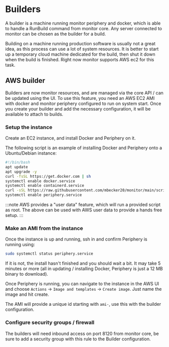 # Builders

A builder is a machine running monitor periphery and docker, which is able to handle a RunBuild command from monitor core. Any server connected to monitor can be chosen as the builder for a build.

Building on a machine running production software is usually not a great idea, as this process can use a lot of system resources. It is better to start up a temporary cloud machine dedicated for the build, then shut it down when the build is finished. Right now monitor supports AWS ec2 for this task.

## AWS builder

Builders are now monitor resources, and are managed via the core API / can be updated using the UI.
To use this feature, you need an AWS EC2 AMI with docker and monitor periphery configured to run on system start.
Once you create your builder and add the necessary configuration, it will be available to attach to builds.

### Setup the instance

Create an EC2 instance, and install Docker and Periphery on it.

The following script is an example of installing Docker and Periphery onto a Ubuntu/Debian instance:
```sh
#!/bin/bash
apt update
apt upgrade -y
curl -fsSL https://get.docker.com | sh
systemctl enable docker.service
systemctl enable containerd.service
curl -sSL https://raw.githubusercontent.com/mbecker20/monitor/main/scripts/setup-periphery.py | python3
systemctl enable periphery.service
```

:::note
AWS provides a "user data" feature, which will run a provided script as root. The above can be used with AWS user data
to provide a hands free setup.
:::

### Make an AMI from the instance

Once the instance is up and running, ssh in and confirm Periphery is running using: 

```sh
sudo systemctl status periphery.service
```

If it is not, the install hasn't finished and you should wait a bit. It may take 5 minutes or more (all in updating / installing Docker, Periphery is just a 12 MB binary to download).

Once Periphery is running, you can navigate to the instance in the AWS UI and choose `Actions` -> `Image and templates` -> `Create image`. Just name the image and hit create.

The AMI will provide a unique id starting with `ami-`, use this with the builder configuration.

### Configure security groups / firewall
The builders will need inbound access on port 8120 from monitor core, be sure to add a security group with this rule to the Builder configuration.
